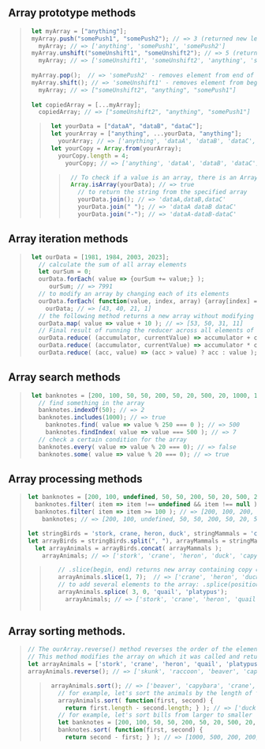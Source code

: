 ## Array prototype methods

> ```javascript
>  let myArray = ["anything"];
>  myArray.push("somePush1", "somePush2"); // => 3 (returned new length) & adding data to the end of the array
>    myArray; // => ['anything', 'somePush1', 'somePush2']
>  myArray.unshift("someUnshift1", "someUnshift2"); // => 5 (returned new length) & adding data to the begin of the array
>    myArray; // => ['someUnshift1', 'someUnshift2', 'anything', 'somePush1', 'somePush2']
>    
>  myArray.pop();  // => 'somePush2' - removes element from end of array and returns it
>  myArray.shift(); // => 'someUnshift1' - removes element from begin of array and returns it
>    myArray; // => ["someUnshift2", "anything", "somePush1"]
>    
>  let copiedArray = [...myArray];
>    copiedArray; // => ["someUnshift2", "anything", "somePush1"]
> ```
> > ```javascript   
> >  let yourData = ["dataA", "dataB", "dataC"];
> >  let yourArray = ["anything", ...yourData, "anything"];
> >    yourArray; // => ['anything', 'dataA', 'dataB', 'dataC', 'anything']
> >  let yourCopy = Array.from(yourArray);
> >    yourCopy.length = 4;
> >      yourCopy; // => ['anything', 'dataA', 'dataB', 'dataC']
> > ```
> > > ```javascript 
> > >  // To check if a value is an array, there is an Array.isArray() method.
> > >  Array.isArray(yourData); // => true
> > >    // to return the string from the specified array
> > >    yourData.join(); // => 'dataA,dataB,dataC'
> > >    yourData.join(" "); // => 'dataA dataB dataC'
> > >    yourData.join("-"); // => 'dataA-dataB-dataC'
> > > ```

## Array iteration methods

> ```javascript
>  let ourData = [1981, 1984, 2003, 2023];
>    // calculate the sum of all array elements
>    let ourSum = 0;
>    ourData.forEach( value => {ourSum += value;} );
>       ourSum; // => 7991
>    // to modify an array by changing each of its elements
>    ourData.forEach( function(value, index, array) {array[index] = 2024 - value;} );
>      ourData; // => [43, 40, 21, 1]
>    // the following method returns a new array without modifying the original array
>    ourData.map( value => value + 10 ); // => [53, 50, 31, 11]
>    // Final result of running the reducer across all elements of the array is a single value.
>    ourData.reduce( (accumulator, currentValue) => accumulator + currentValue, 0 ); // => 7991
>    ourData.reduce( (accumulator, currentValue) => accumulator * currentValue, 1 ); // => 15925862998976
>    ourData.reduce( (acc, value) => (acc > value) ? acc : value ); // => 2023
> ```

## Array search methods

>  ```javascript 
>   let banknotes = [200, 100, 50, 50, 200, 50, 20, 500, 20, 1000, 100];
>     // find something in the array
>     banknotes.indexOf(50); // => 2
>     banknotes.includes(1000); // => true
>       banknotes.find( value => value % 250 === 0 ); // => 500
>       banknotes.findIndex( value => value === 500 ); // => 7
>     // check a certain condition for the array
>     banknotes.every( value => value % 20 === 0); // => false
>     banknotes.some( value => value % 20 === 0); // => true
>  ```

## Array processing methods

>  ```javascript 
>  let banknotes = [200, 100, undefined, 50, 50, 200, 50, 20, 500, 20, null, 1000, 100];
>    banknotes.filter( item => item !== undefined && item !== null ); // => [200, 100, 50, 50, 200, 50, 20, 500, 20, 1000, 100]
>    banknotes.filter( item => item >= 100 ); // => [200, 100, 200, 500, 1000, 100]
>      banknotes; // => [200, 100, undefined, 50, 50, 200, 50, 20, 500, 20, null, 1000, 100]
>
>  let stringBirds = 'stork, crane, heron, duck', stringMammals = 'capybara, beaver, raccoon, skunk';
>  let arrayBirds = stringBirds.split(", "), arrayMammals = stringMammals.split(", ");
>    let arrayAnimals = arrayBirds.concat( arrayMammals );
>      arrayAnimals; // => ['stork', 'crane', 'heron', 'duck', 'capybara', 'beaver', 'raccoon', 'skunk']
> ``` 
> > ```javascript  
> >    // .slice(begin, end) returns new array containing copy of part of the original array without changing it 
> >    arrayAnimals.slice(1, 7);  // => ['crane', 'heron', 'duck', 'capybara', 'beaver', 'raccoon']
> >    // to add several elements to the array: .splice(position, 0, new_element_1, new_element_2, ...)
> >    arrayAnimals.splice( 3, 0, 'quail', 'platypus');
> >      arrayAnimals; // => ['stork', 'crane', 'heron', 'quail', 'platypus', 'duck', 'capybara', 'beaver', 'raccoon', 'skunk']
> >      
> >  ```

## Array sorting methods.

>  ```javascript 
>  // The ourArray.reverse() method reverses the order of the elements in the array.
> // This method modifies the array on which it was called and returns a reference to it.
>  let arrayAnimals = ['stork', 'crane', 'heron', 'quail', 'platypus', 'duck', 'capybara', 'beaver', 'raccoon', 'skunk'];
>  arrayAnimals.reverse(); // => ['skunk', 'raccoon', 'beaver', 'capybara', 'duck', 'platypus', 'quail', 'heron', 'crane', 'stork']
>    ```
> > ```javascript
> >  arrayAnimals.sort(); // => ['beaver', 'capybara', 'crane', 'duck', 'heron', 'platypus', 'quail', 'raccoon', 'skunk', 'stork']
> >    // for example, let's sort the animals by the length of their name
> >    arrayAnimals.sort( function(first, second) {
> >      return first.length - second.length; } ); // => ['duck', 'crane', 'heron', 'quail', 'skunk', 'stork', 'beaver', 'raccoon', 'capybara', 'platypus']
> >    // for example, let's sort bills from larger to smaller  
> >    let banknotes = [200, 100, 50, 50, 200, 50, 20, 500, 20, 1000, 100];
> >    banknotes.sort( function(first, second) {
> >      return second - first; } ); // => [1000, 500, 200, 200, 100, 100, 50, 50, 50, 20, 20]
> > ```







